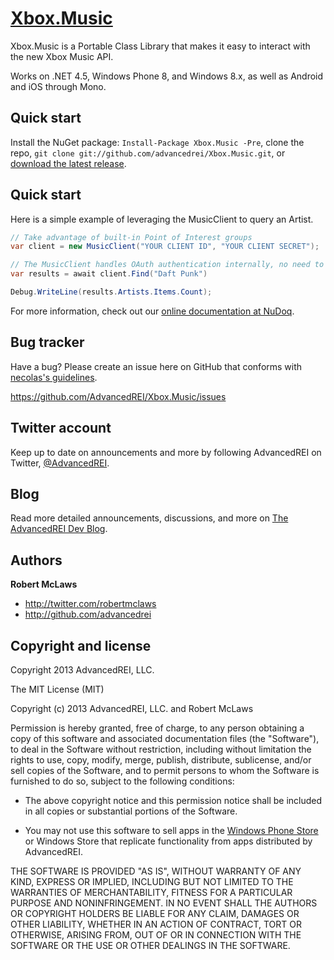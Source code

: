 [Xbox.Music](http://github.com/AdvancedREI/Xbox.Music)
=================

Xbox.Music is a Portable Class Library that makes it easy to interact with the new Xbox Music API.

Works on .NET 4.5, Windows Phone 8, and Windows 8.x, as well as Android and iOS through Mono.

Quick start
-----------

Install the NuGet package: `Install-Package Xbox.Music -Pre`, clone the repo, `git clone git://github.com/advancedrei/Xbox.Music.git`, or [download the latest release](https://github.com/advancedrei/Xbox.Music/zipball/master).


Quick start
-----------
Here is a simple example of leveraging the MusicClient to query an Artist.

```csharp
// Take advantage of built-in Point of Interest groups
var client = new MusicClient("YOUR CLIENT ID", "YOUR CLIENT SECRET");

// The MusicClient handles OAuth authentication internally, no need to worry about the methodology in the official docs.
var results = await client.Find("Daft Punk")

Debug.WriteLine(results.Artists.Items.Count);
```

For more information, check out our [online documentation at NuDoq](http://www.nudoq.org/#!/Projects/Xbox.Music).

Bug tracker
-----------

Have a bug? Please create an issue here on GitHub that conforms with [necolas's guidelines](https://github.com/necolas/issue-guidelines).

https://github.com/AdvancedREI/Xbox.Music/issues



Twitter account
---------------

Keep up to date on announcements and more by following AdvancedREI on Twitter, [@AdvancedREI](http://twitter.com/AdvancedREI).



Blog
----

Read more detailed announcements, discussions, and more on [The AdvancedREI Dev Blog](http://advancedrei.com/blogs/development).


Authors
-------

**Robert McLaws**

+ http://twitter.com/robertmclaws
+ http://github.com/advancedrei


Copyright and license
---------------------

Copyright 2013 AdvancedREI, LLC.

The MIT License (MIT)

Copyright (c) 2013 AdvancedREI, LLC. and Robert McLaws

Permission is hereby granted, free of charge, to any person obtaining a copy of
this software and associated documentation files (the "Software"), to deal in
the Software without restriction, including without limitation the rights to
use, copy, modify, merge, publish, distribute, sublicense, and/or sell copies of
the Software, and to permit persons to whom the Software is furnished to do so,
subject to the following conditions:

- The above copyright notice and this permission notice shall be included in all copies or substantial portions of the Software.

- You may not use this software to sell apps in the [Windows Phone Store](http://www.windowsphone.com/en-US/store/publishers?publisherId=AdvancedREI%252c%2BLLC.&appId=42268b66-a8ed-46ea-9355-1287522a7cf9) or Windows Store that replicate functionality from apps distributed by AdvancedREI.

THE SOFTWARE IS PROVIDED "AS IS", WITHOUT WARRANTY OF ANY KIND, EXPRESS OR
IMPLIED, INCLUDING BUT NOT LIMITED TO THE WARRANTIES OF MERCHANTABILITY, FITNESS
FOR A PARTICULAR PURPOSE AND NONINFRINGEMENT. IN NO EVENT SHALL THE AUTHORS OR
COPYRIGHT HOLDERS BE LIABLE FOR ANY CLAIM, DAMAGES OR OTHER LIABILITY, WHETHER
IN AN ACTION OF CONTRACT, TORT OR OTHERWISE, ARISING FROM, OUT OF OR IN
CONNECTION WITH THE SOFTWARE OR THE USE OR OTHER DEALINGS IN THE SOFTWARE.